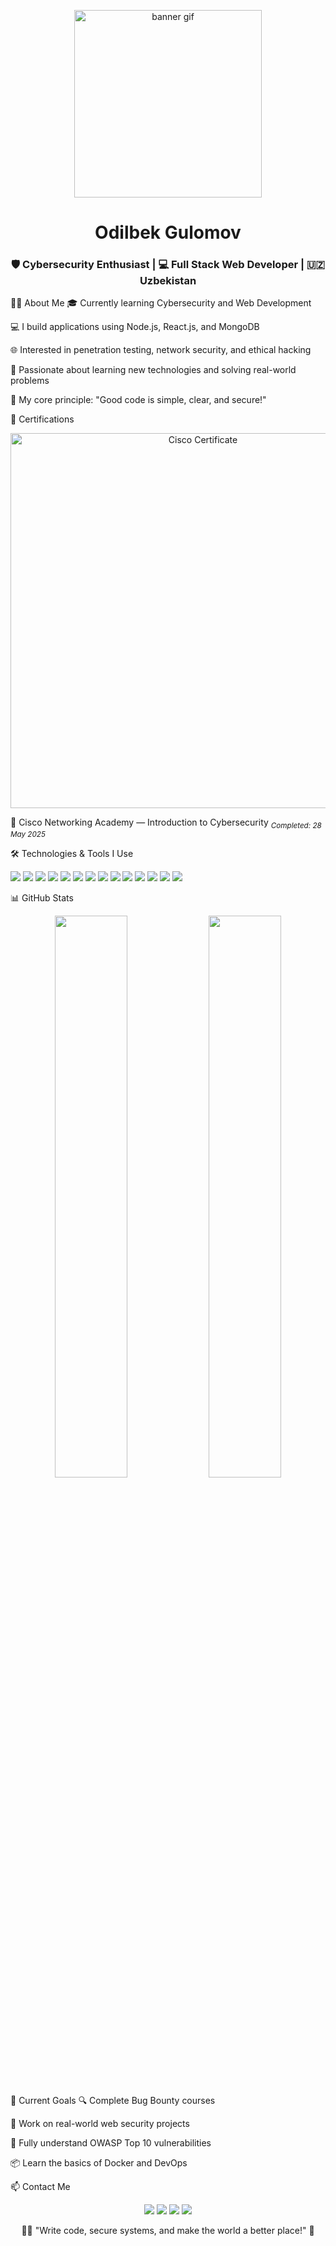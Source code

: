 <p align="center"> <img src="https://media.giphy.com/media/qgQUggAC3Pfv687qPC/giphy.gif" width="300" alt="banner gif"> </p> <h1 align="center">Odilbek Gulomov</h1> <h3 align="center">🛡 Cybersecurity Enthusiast | 💻 Full Stack Web Developer | 🇺🇿 Uzbekistan</h3>
👨‍💻 About Me
🎓 Currently learning Cybersecurity and Web Development

💻 I build applications using Node.js, React.js, and MongoDB

🌐 Interested in penetration testing, network security, and ethical hacking

🚀 Passionate about learning new technologies and solving real-world problems

🧠 My core principle: "Good code is simple, clear, and secure!"

🧾 Certifications
<p align="center"> <img src="https://raw.githubusercontent.com/yourusername/yourrepo/main/assets/certificates/cisco-cybersecurity.png" width="600" alt="Cisco Certificate"> </p>
🏅 Cisco Networking Academy — Introduction to Cybersecurity
<sub><i>Completed: 28 May 2025</i></sub>

🛠 Technologies & Tools I Use
<p> <img src="https://img.shields.io/badge/HTML5-E34F26?style=for-the-badge&logo=html5&logoColor=white"> <img src="https://img.shields.io/badge/CSS3-1572B6?style=for-the-badge&logo=css3&logoColor=white"> <img src="https://img.shields.io/badge/JavaScript-F7DF1E?style=for-the-badge&logo=javascript&logoColor=black"> <img src="https://img.shields.io/badge/Node.js-339933?style=for-the-badge&logo=node.js&logoColor=white"> <img src="https://img.shields.io/badge/Express.js-black?style=for-the-badge&logo=express&logoColor=white"> <img src="https://img.shields.io/badge/React-20232A?style=for-the-badge&logo=react&logoColor=61DAFB"> <img src="https://img.shields.io/badge/MongoDB-47A248?style=for-the-badge&logo=mongodb&logoColor=white"> <img src="https://img.shields.io/badge/MySQL-00758F?style=for-the-badge&logo=mysql&logoColor=white"> <img src="https://img.shields.io/badge/Firebase-FFCA28?style=for-the-badge&logo=firebase&logoColor=black"> <img src="https://img.shields.io/badge/Linux-FCC624?style=for-the-badge&logo=linux&logoColor=black"> <img src="https://img.shields.io/badge/Kali_Linux-0078D6?style=for-the-badge&logo=linux&logoColor=white"> <img src="https://img.shields.io/badge/Git-F05032?style=for-the-badge&logo=git&logoColor=white"> <img src="https://img.shields.io/badge/GitHub-181717?style=for-the-badge&logo=github&logoColor=white"> <img src="https://img.shields.io/badge/Postman-FF6C37?style=for-the-badge&logo=postman&logoColor=white"> </p>
📊 GitHub Stats
<p align="center"> <img src="https://github-readme-stats.vercel.app/api?username=odilbek17&show_icons=true&theme=radical" width="48%" /> <img src="https://streak-stats.demolab.com/?user=odilbek17&theme=radical" width="48%" /> </p>
🚀 Current Goals
🔍 Complete Bug Bounty courses

🔧 Work on real-world web security projects

🧠 Fully understand OWASP Top 10 vulnerabilities

📦 Learn the basics of Docker and DevOps

📫 Contact Me
<p align="center"> <a href="https://www.linkedin.com/in/odilbek-gulomov-b62053338"><img src="https://img.shields.io/badge/LinkedIn-blue?logo=linkedin&style=for-the-badge"></a> <a href="https://t.me/FullIhsan"><img src="https://img.shields.io/badge/Telegram-2CA5E0?logo=telegram&style=for-the-badge"></a> <a href="mailto:gulomovodilbek430@gmail.com"><img src="https://img.shields.io/badge/Gmail-D14836?logo=gmail&style=for-the-badge&logoColor=white"></a> <a href="https://www.instagram.com/gu1omov.17"><img src="https://img.shields.io/badge/Instagram-E4405F?logo=instagram&style=for-the-badge&logoColor=white"></a> </p>
<p align="center"> 🧑‍💻 "Write code, secure systems, and make the world a better place!" 🚀 </p>
